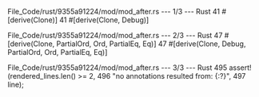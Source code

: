 File_Code/rust/9355a91224/mod/mod_after.rs --- 1/3 --- Rust
41 #[derive(Clone)]                                                                                                                                          41 #[derive(Clone, Debug)]

File_Code/rust/9355a91224/mod/mod_after.rs --- 2/3 --- Rust
47 #[derive(Clone, PartialOrd, Ord, PartialEq, Eq)]                                                                                                          47 #[derive(Clone, Debug, PartialOrd, Ord, PartialEq, Eq)]

File_Code/rust/9355a91224/mod/mod_after.rs --- 3/3 --- Rust
                                                                                                                                                            495                             assert!(rendered_lines.len() >= 2,
                                                                                                                                                            496                                     "no annotations resulted from: {:?}",
                                                                                                                                                            497                                     line);

